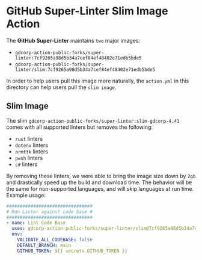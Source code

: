 # GitHub Super-Linter Slim Image Action

The **GitHub Super-Linter** maintains `two` major images:

- `gdcorp-action-public-forks/super-linter:7cf9265a98d5b34a7cef84ef48402e71edb5bde5`
- `gdcorp-action-public-forks/super-linter/slim:7cf9265a98d5b34a7cef84ef48402e71edb5bde5`

In order to help users pull this image more naturally, the `action.yml` in this directory can help users pull the `slim image`.

## Slim Image

The slim `gdcorp-action-public-forks/super-linter:slim-gdcorp-4.41` comes with all supported linters but removes the following:

- `rust` linters
- `dotenv` linters
- `armttk` linters
- `pwsh` linters
- `c#` linters

By removing these linters, we were able to bring the image size down by `2gb` and drastically speed up the build and download time.
The behavior will be the same for non-supported languages, and will skip languages at run time.
Example usage:

```yml
################################
# Run Linter against code base #
################################
- name: Lint Code Base
  uses: gdcorp-action-public-forks/super-linter/slim@7cf9265a98d5b34a7cef84ef48402e71edb5bde5
  env:
    VALIDATE_ALL_CODEBASE: false
    DEFAULT_BRANCH: main
    GITHUB_TOKEN: ${{ secrets.GITHUB_TOKEN }}
